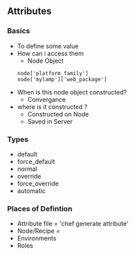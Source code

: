 ## Attributes

### Basics
* To define some value
* How can i access them
    * Node Object
    ```
    node['platform_family']
    node['mylamp']['web_package']
    ```
* When is this node object constructed?
    * Convergance
* where is it constructed ?
    * Constructed on Node
    * Saved in Server

### Types
* default
* force_default
* normal
* override
* force_override
* automatic  

### Places of Defintion
* Attribute file = 'chef generate attribute'
* Node/Recipe =
* Environments
* Roles